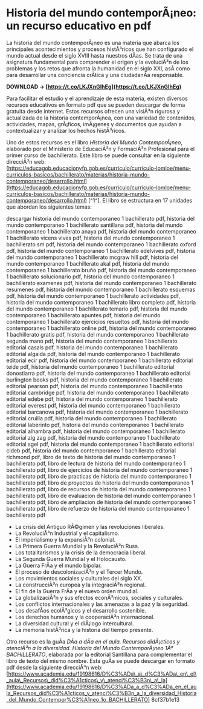 # Historia del mundo contemporÃ¡neo: un recurso educativo en pdf
 
La historia del mundo contemporÃ¡neo es una materia que abarca los principales acontecimientos y procesos histÃ³ricos que han configurado el mundo actual desde el siglo XVIII hasta nuestros dÃ­as. Se trata de una asignatura fundamental para comprender el origen y la evoluciÃ³n de los problemas y los retos que afronta la humanidad en el siglo XXI, asÃ­ como para desarrollar una conciencia crÃ­tica y una ciudadanÃ­a responsable.
 
**DOWNLOAD → [https://t.co/LKJXnGIhEg](https://t.co/LKJXnGIhEg)**


 
Para facilitar el estudio y el aprendizaje de esta materia, existen diversos recursos educativos en formato pdf que se pueden descargar de forma gratuita desde internet. Estos recursos ofrecen una visiÃ³n rigurosa y actualizada de la historia contemporÃ¡nea, con una variedad de contenidos, actividades, mapas, grÃ¡ficos, imÃ¡genes y documentos que ayudan a contextualizar y analizar los hechos histÃ³ricos.
 
Uno de estos recursos es el libro *Historia del Mundo ContemporÃ¡neo*, elaborado por el Ministerio de EducaciÃ³n y FormaciÃ³n Profesional para el primer curso de bachillerato. Este libro se puede consultar en la siguiente direcciÃ³n web: [https://educagob.educacionyfp.gob.es/curriculo/curriculo-lomloe/menu-curriculos-basicos/bachillerato/materias/historia-mundo-contemporaneo/desarrollo.html](https://educagob.educacionyfp.gob.es/curriculo/curriculo-lomloe/menu-curriculos-basicos/bachillerato/materias/historia-mundo-contemporaneo/desarrollo.html) [^1^]. El libro se estructura en 17 unidades que abordan los siguientes temas:
 
descargar historia del mundo contemporaneo 1 bachillerato pdf,  historia del mundo contemporaneo 1 bachillerato santillana pdf,  historia del mundo contemporaneo 1 bachillerato anaya pdf,  historia del mundo contemporaneo 1 bachillerato vicens vives pdf,  historia del mundo contemporaneo 1 bachillerato sm pdf,  historia del mundo contemporaneo 1 bachillerato oxford pdf,  historia del mundo contemporaneo 1 bachillerato edelvives pdf,  historia del mundo contemporaneo 1 bachillerato mcgraw hill pdf,  historia del mundo contemporaneo 1 bachillerato akal pdf,  historia del mundo contemporaneo 1 bachillerato bruño pdf,  historia del mundo contemporaneo 1 bachillerato solucionario pdf,  historia del mundo contemporaneo 1 bachillerato examenes pdf,  historia del mundo contemporaneo 1 bachillerato resumenes pdf,  historia del mundo contemporaneo 1 bachillerato esquemas pdf,  historia del mundo contemporaneo 1 bachillerato actividades pdf,  historia del mundo contemporaneo 1 bachillerato libro completo pdf,  historia del mundo contemporaneo 1 bachillerato temario pdf,  historia del mundo contemporaneo 1 bachillerato apuntes pdf,  historia del mundo contemporaneo 1 bachillerato ejercicios resueltos pdf,  historia del mundo contemporaneo 1 bachillerato online pdf,  historia del mundo contemporaneo 1 bachillerato gratis pdf,  historia del mundo contemporaneo 1 bachillerato segunda mano pdf,  historia del mundo contemporaneo 1 bachillerato editorial casals pdf,  historia del mundo contemporaneo 1 bachillerato editorial algaida pdf,  historia del mundo contemporaneo 1 bachillerato editorial ecir pdf,  historia del mundo contemporaneo 1 bachillerato editorial teide pdf,  historia del mundo contemporaneo 1 bachillerato editorial donostiarra pdf,  historia del mundo contemporaneo 1 bachillerato editorial burlington books pdf,  historia del mundo contemporaneo 1 bachillerato editorial pearson pdf,  historia del mundo contemporaneo 1 bachillerato editorial cambridge pdf,  historia del mundo contemporaneo 1 bachillerato editorial edebe pdf,  historia del mundo contemporaneo 1 bachillerato editorial everest pdf,  historia del mundo contemporaneo 1 bachillerato editorial barcanova pdf,  historia del mundo contemporaneo 1 bachillerato editorial cruilla pdf,  historia del mundo contemporaneo 1 bachillerato editorial laberinto pdf,  historia del mundo contemporaneo 1 bachillerato editorial alhambra pdf,  historia del mundo contemporaneo 1 bachillerato editorial zig zag pdf,  historia del mundo contemporaneo 1 bachillerato editorial sgel pdf,  historia del mundo contemporaneo 1 bachillerato editorial cideb pdf,  historia del mundo contemporaneo 1 bachillerato editorial richmond pdf,  libro de texto de historia del mundo contemporaneo 1 bachillerato pdf,  libro de lectura de historia del mundo contemporaneo 1 bachillerato pdf,  libro de ejercicios de historia del mundo contemporaneo 1 bachillerato pdf,  libro de practicas de historia del mundo contemporaneo 1 bachillerato pdf,  libro de proyectos de historia del mundo contemporaneo 1 bachillerato pdf,  libro de recursos de historia del mundo contemporaneo 1 bachillerato pdf,  libro de evaluacion de historia del mundo contemporaneo 1 bachillerato pdf,  libro de ampliacion de historia del mundo contemporaneo 1 bachillerato pdf,  libro de refuerzo de historia del mundo contemporaneo 1 bachillerato pdf
 
- La crisis del Antiguo RÃ©gimen y las revoluciones liberales.
- La RevoluciÃ³n Industrial y el capitalismo.
- El imperialismo y la expansiÃ³n colonial.
- La Primera Guerra Mundial y la RevoluciÃ³n Rusa.
- Los totalitarismos y la crisis de la democracia liberal.
- La Segunda Guerra Mundial y el Holocausto.
- La Guerra FrÃ­a y el mundo bipolar.
- El proceso de descolonizaciÃ³n y el Tercer Mundo.
- Los movimientos sociales y culturales del siglo XX.
- La construcciÃ³n europea y la integraciÃ³n regional.
- El fin de la Guerra FrÃ­a y el nuevo orden mundial.
- La globalizaciÃ³n y sus efectos econÃ³micos, sociales y culturales.
- Los conflictos internacionales y las amenazas a la paz y la seguridad.
- Los desafÃ­os ecolÃ³gicos y el desarrollo sostenible.
- Los derechos humanos y la cooperaciÃ³n internacional.
- La diversidad cultural y el diÃ¡logo intercultural.
- La memoria histÃ³rica y la historia del tiempo presente.

Otro recurso es la guÃ­a *DÃ­a a dÃ­a en el aula. Recursos didÃ¡cticos y atenciÃ³n a la diversidad. Historia del Mundo ContemporÃ¡neo 1Âº BACHILLERATO*, elaborada por la editorial Santillana para complementar el libro de texto del mismo nombre. Esta guÃ­a se puede descargar en formato pdf desde la siguiente direcciÃ³n web: [https://www.academia.edu/19198616/D%C3%ADa\_a\_d%C3%ADa\_en\_el\_aula\_Recursos\_did%C3%A1cticos\_y\_atenci%C3%B3n\_a\_la](https://www.academia.edu/19198616/D%C3%ADa_a_d%C3%ADa_en_el_aula_Recursos_did%C3%A1cticos_y_atenci%C3%B3n_a_la_diversidad_Historia_del_Mundo_Contempor%C3%A1neo_1o_BACHILLERATO)
 8cf37b1e13
 
